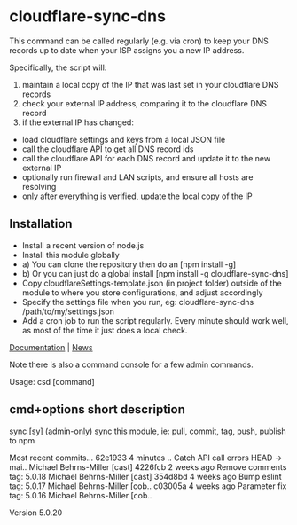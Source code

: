 # cloudflare-sync-dns

This command can be called regularly (e.g. via cron) to keep your DNS records up to date when your ISP assigns you a new IP address.

Specifically, the script will:

1) maintain a local copy of the IP that was last set in your cloudflare DNS records
2) check your external IP address, comparing it to the cloudflare DNS record
3) if the external IP has changed:
* load cloudflare settings and keys from a local JSON file
* call the cloudflare API to get all DNS record ids
* call the cloudflare API for each DNS record and update it to the new external IP
* optionally run firewall and LAN scripts, and ensure all hosts are resolving 
* only after everything is verified, update the local copy of the IP

## Installation
* Install a recent version of node.js
* Install this module globally
* a) You can clone the repository then do an [npm install -g]
* b) Or you can just do a global install [npm install -g cloudflare-sync-dns]
* Copy cloudflareSettings-template.json (in project folder) outside of the module to where you store configurations, and adjust accordingly
* Specify the settings file when you run, eg: cloudflare-sync-dns /path/to/my/settings.json
* Add a cron job to run the script regularly.  Every minute should work well, as most of the time it just does a local check.

[Documentation](https://bitpost.com/wiki/Cloudflare-sync-dns) | [News](https://bitpost.com/news)

Note there is also a command console for a few admin commands.

Usage: csd [command]

  cmd+options           short description
  ---------------------------------------
  sync                  [sy]  (admin-only) sync this module, ie: pull, commit, tag, push, publish to npm



Most recent commits...
  62e1933 4 minutes .. Catch API call errors                                 HEAD -> mai.. Michael Behrns-Miller [cast]
  4226fcb  2 weeks ago Remove comments                                         tag: 5.0.18 Michael Behrns-Miller [cast]
  354d8bd  4 weeks ago Bump eslint                                             tag: 5.0.17 Michael Behrns-Miller [cob..
  c03005a  4 weeks ago Parameter fix                                           tag: 5.0.16 Michael Behrns-Miller [cob..

Version 5.0.20
